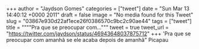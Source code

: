 
+++
author = "Jaydson Gomes"
categories = ["tweet"]
date = "Sun Mar 13 14:40:12 +0000 2011"
draft = false
image = "No media found for this Tweet"
slug = "03867e930d22af1ece26f0386570c9bc2c90ae44"
tags = ["tweet"]
title = """"Pra que se preocupar com..."""
tweet = true
tweet_url = "https://twitter.com/jaydson/status/46943648037875712"
+++
'Pra que se preocupar com amanhã se ele acaba depois de amanhã" Picapau
